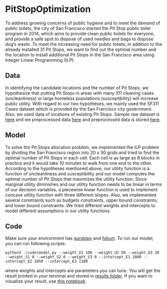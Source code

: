 # PitStopOptimization
To address growing concerns of public hygiene and to meet the demand of public toilets, the city of San Francisco started the Pit Stop public toilet program in 2014, which aims to provide clean public toilets for everyone, and provide a safe spot to dispose of used needles and bags to dispose dog’s waste. To meet the increasing need for public toilets, in addition to the already installed 31 Pit Stops, we want to find out the optimal number and the location to install additional Pit Stops in the San Francisco area using Integer Linear Programming (ILP). 

## Data
In identifying the candidate locations and the number of Pit Stops, we hypothesize that putting Pit Stops in areas with many 311 cleaning cases (uncleanliness) or large homeless populations (susceptibility) will increase public utility. With regard to our two hypotheses, we mainly used the SF311 Cases dataset which is provided by the San Francisco city government. Also, we used data of locations of existing Pit Stops. Sample raw dataset is [here](https://github.com/Shun-Tomita/PitStopOptimization/blob/main/dataset/311_Cases_1121_sampled1000.csv) and we preprocessed data [here](https://github.com/Shun-Tomita/PitStopOptimization/blob/main/code/Get_Datasets_from_311.ipynb) and preprocessed data is stored [here](https://github.com/Shun-Tomita/PitStopOptimization/tree/main/dataset).

## Model
To solve the Pit Stops allocation problem, we implemented the ILP problem by dividing the San Francisco region into 20 x 30 grids and tried to find the optimal number of Pit Stops in each cell. Each cell is as large as 8 blocks in practice and it would take 10 minutes to walk from one end to the other. According to the hypotheses mentioned above, our utility function is a function of uncleanliness and susceptibility and our model computes the optimal number of Pit Stops that maximizes the utility function. Since marginal utility diminishes and our utility function needs to be linear in terms of our decision variables, a piecewise linear function is used to implement concave utility function with three different slopes. Also, we implemented several constraints such as budgets constraints, upper bound constraints, and lower bound constraints. We tried different weights and intercepts to model different assumptions in our utility functions.

## Code
Make sure your environment has [gurobipy](https://pypi.org/project/gurobipy/) and [folium](https://python-visualization.github.io/folium/installing.html#installation). To run our model, you can run following scripts:

```
python3 .\code\model.py --weight_U1 100 --weight_U2 50 --weight_U3 20 --weight_S1 0 --weight_S2 0 --weight_S3 0 --intercept_E1 1000 --intercept_E2 1050 --intercept_E3 1100
```

where weights and intercepts are parameters you can tune. You will get the result printed in your terminal and stored in [results folder](https://github.com/Shun-Tomita/PitStopOptimization/tree/main/results). If you want to visualize your result, use [this notebook](https://github.com/Shun-Tomita/PitStopOptimization/blob/main/code/generate_grid.ipynb)
